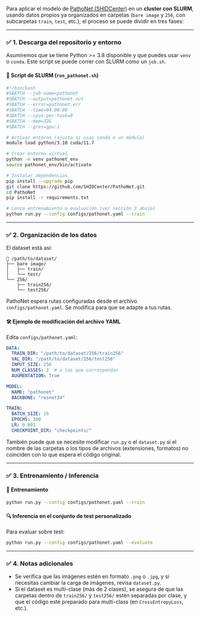 Para aplicar el modelo de [PathoNet (SHIDCenter)](https://github.com/SHIDCenter/PathoNet.git) en un **cluster con SLURM**, usando datos propios ya organizados en carpetas (`bare image` y `256`, con subcarpetas `train`, `test`, etc.), el proceso se puede dividir en tres fases:

---

### ✅ 1. **Descarga del repositorio y entorno**

Asumiremos que se tiene Python >= 3.8 disponible y que puedes usar `venv` o `conda`. Este script se puede correr con SLURM como un `job.sh`.

#### 🧾 Script de SLURM (`run_pathonet.sh`)

```bash
#!/bin/bash
#SBATCH --job-name=pathonet
#SBATCH --output=pathonet.out
#SBATCH --error=pathonet.err
#SBATCH --time=04:00:00
#SBATCH --cpus-per-task=8
#SBATCH --mem=32G
#SBATCH --gres=gpu:1

# Activar entorno (ajusta si usas conda o un módulo)
module load python/3.10 cuda/11.7

# Crear entorno virtual
python -m venv pathonet_env
source pathonet_env/bin/activate

# Instalar dependencias
pip install --upgrade pip
git clone https://github.com/SHIDCenter/PathoNet.git
cd PathoNet
pip install -r requirements.txt

# Lanza entrenamiento o evaluación (ver sección 3 abajo)
python run.py --config configs/pathonet.yaml --train
```

---

### ✅ 2. **Organización de los datos**

El dataset està así:

```
📁 /path/to/dataset/
├── bare image/
│   ├── train/
│   └── test/
└── 256/
    ├── train256/
    └── test256/
```

PathoNet espera rutas configuradas desde el archivo `configs/pathonet.yaml`. Se modifica para que se adapte a tus rutas.

#### 🛠️ Ejemplo de modificación del archivo YAML

Edita `configs/pathonet.yaml`:

```yaml
DATA:
  TRAIN_DIR: "/path/to/dataset/256/train256"
  VAL_DIR: "/path/to/dataset/256/test256"
  INPUT_SIZE: 256
  NUM_CLASSES: 2  # o los que correspondan
  AUGMENTATION: True

MODEL:
  NAME: "pathonet"
  BACKBONE: "resnet34"

TRAIN:
  BATCH_SIZE: 16
  EPOCHS: 100
  LR: 0.001
  CHECKPOINT_DIR: "checkpoints/"
```

También puede que se necesite modificar `run.py` o el `dataset.py` si el nombre de las carpetas o los tipos de archivos (extensiones, formatos) no coinciden con lo que espera el código original.

---

### ✅ 3. **Entrenamiento / Inferencia**

#### 🔁 Entrenamiento

```bash
python run.py --config configs/pathonet.yaml --train
```

#### 🔍 Inferencia en el conjunto de test personalizado

Para evaluar sobre test:

```bash
python run.py --config configs/pathonet.yaml --evaluate
```

---

### ✅ 4. **Notas adicionales**

* Se verifica que las imágenes estén en formato `.png` o `.jpg`, y si necesitas cambiar la carga de imágenes, revisa `dataset.py`.
* Si el dataset es multi-clase (más de 2 clases), se asegura de que las carpetas dentro de `train256/` y `test256/` estén separadas por clase, y que el código esté preparado para multi-class (en `CrossEntropyLoss`, etc.).
